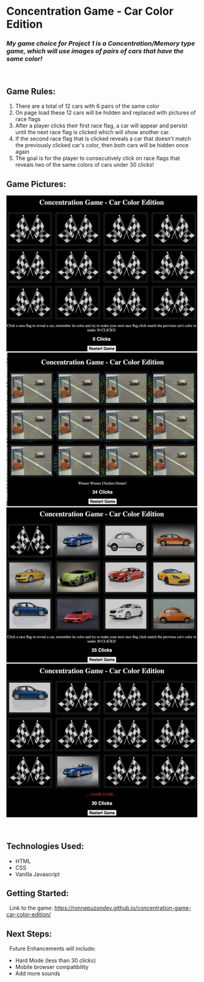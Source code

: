 # **Concentration Game - Car Color Edition**

### ***My game choice for Project 1 is a Concentration/Memory type game, which will use images of pairs of cars that have the same color!***
&nbsp;
## **Game Rules:**
1. There are a total of 12 cars with 6 pairs of the same color
2. On page load these 12 cars will be hidden and replaced with pictures of race flags
3. After a player clicks their first race flag, a car will appear and persist until the next race flag is clicked which will show another car.
4. If the second race flag that is clicked reveals a car that doesn't match the previously clicked car's color, then both cars will be hidden once again
4. The goal is for the player to consecutively click on race flags that reveals two of the same colors of cars under 30 clicks!
&nbsp;
## **Game Pictures:**

<img src="images/GameScreen.jpg" alt="drawing" width="500"/>
<img src="images/WinningScreenshot.jpg" alt="drawing" width="500"/>
<img src="images/AlmostDone.jpg" alt="drawing" width="500"/>
<img src="images/GameOverScreen.jpg" alt="drawing" width="500"/>

&nbsp;
## **Technologies Used:**
- HTML
- CSS
- Vanilla Javascript
&nbsp;
## **Getting Started:**
&nbsp;
Link to the game: <https://ronnepuzondev.github.io/concentration-game-car-color-edition/>
&nbsp;
## **Next Steps:**
&nbsp;
Future Enhancements will include:<br>
- Hard Mode (less than 30 clicks)
- Mobile browser compatibility
- Add more sounds

